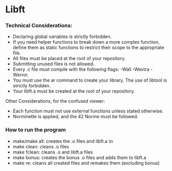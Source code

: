 # Libft
### Technical Considerations:
- Declaring global variables is strictly forbidden.
- If you need helper functions to break down a more complex function, define them as static functions to restrict their scope to the appropriate file.
- All files must be placed at the root of your repository.
- Submitting unused files is not allowed.
- Every .c file must compile with the following flags: -Wall -Wextra -Werror.
- You must use the ar command to create your library. The use of libtool is strictly forbidden.
- Your libft.a must be created at the root of your repository.

Other Considerations, for the confused viewer:
- Each function must not use external functions unless stated otherwise.
- Norminette is applied, and the 42 Norme must be followed.

### How to run the program
- make/make all: creates the .o files and libft.a \n
- make clean: cleans .o files
- make fclean: cleans .o and libft.a files
- make bonus: creates the bonus .o files and adds them to libft.a
- make re: cleans all created files and remakes them (excluding bonus)

